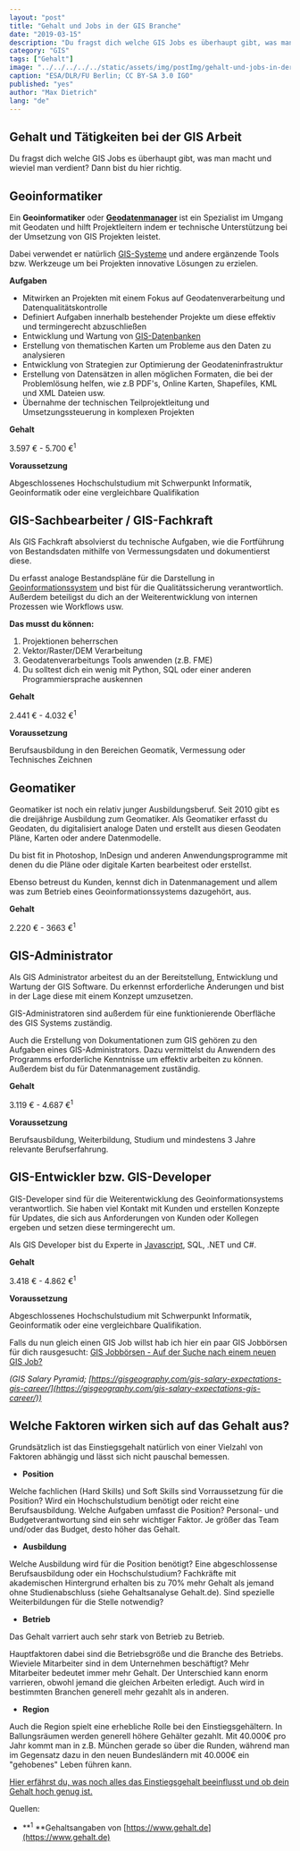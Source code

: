 ```yaml
---
layout: "post"
title: "Gehalt und Jobs in der GIS Branche"
date: "2019-03-15"
description: "Du fragst dich welche GIS Jobs es überhaupt gibt, was man macht und wieviel man verdient? Dann bist du hier richtig."
category: "GIS"
tags: ["Gehalt"]
image: "../../../../../static/assets/img/postImg/gehalt-und-jobs-in-der-gis-branche.jpg"
caption: "ESA/DLR/FU Berlin; CC BY-SA 3.0 IGO"
published: "yes"
author: "Max Dietrich"
lang: "de"
---
```



## Gehalt und Tätigkeiten bei der GIS Arbeit

Du fragst dich welche GIS Jobs es überhaupt gibt, was man macht und wieviel man verdient? Dann bist du hier richtig.

## Geoinformatiker

Ein **Geoinformatiker** oder [**Geodatenmanager**](/gis/geodatenmanager-weiterbildung-universitat-tubingen) ist ein Spezialist im Umgang mit Geodaten und hilft Projektleitern indem er technische Unterstützung bei der Umsetzung von GIS Projekten leistet.

Dabei verwendet er natürlich [GIS-Systeme](/gis/gis-software-optionen "GIS-Software Optionen") und andere ergänzende Tools bzw. Werkzeuge um bei Projekten innovative Lösungen zu erzielen.

**Aufgaben**

*   Mitwirken an Projekten mit einem Fokus auf Geodatenverarbeitung und Datenqualitätskontrolle
*   Definiert Aufgaben innerhalb bestehender Projekte um diese effektiv und termingerecht abzuschließen
*   Entwicklung und Wartung von [GIS-Datenbanken](/gis/geo-datenbank-optionen/ "GIS-Datenbank Optionen")
*   Erstellung von thematischen Karten um Probleme aus den Daten zu analysieren
*   Entwicklung von Strategien zur Optimierung der Geodateninfrastruktur
*   Erstellung von Datensätzen in allen möglichen Formaten, die bei der Problemlösung helfen, wie z.B PDF's, Online Karten, Shapefiles, KML und XML Dateien usw.
*   Übernahme der technischen Teilprojektleitung und Umsetzungssteuerung in komplexen Projekten

**Gehalt**

3.597 € - 5.700 €<sup>1</sup>

**Voraussetzung**

Abgeschlossenes Hochschulstudium mit Schwerpunkt Informatik, Geoinformatik oder eine vergleichbare Qualifikation

## GIS-Sachbearbeiter / GIS-Fachkraft

Als GIS Fachkraft absolvierst du technische Aufgaben, wie die Fortführung von Bestandsdaten mithilfe von Vermessungsdaten und dokumentierst diese.

Du erfasst analoge Bestandspläne für die Darstellung in [Geoinformationssystem](/gis/was-ist-gis "Was ist GIS?") und bist für die Qualitätssicherung verantwortlich. Außerdem beteiligst du dich an der Weiterentwicklung von internen Prozessen wie Workflows usw.

**Das musst du können:**

1.  Projektionen beherrschen
2.  Vektor/Raster/DEM Verarbeitung
3.  Geodatenverarbeitungs Tools anwenden (z.B. FME)
4.  Du solltest dich ein wenig mit Python, SQL oder einer anderen Programmiersprache auskennen

**Gehalt**

2.441 € - 4.032 €<sup>1</sup>

**Voraussetzung**

Berufsausbildung in den Bereichen Geomatik, Vermessung oder Technisches Zeichnen

## Geomatiker

Geomatiker ist noch ein relativ junger Ausbildungsberuf. Seit 2010 gibt es die dreijährige Ausbildung zum Geomatiker. Als Geomatiker erfasst du Geodaten, du digitalisiert analoge Daten und erstellt aus diesen Geodaten Pläne, Karten oder andere Datenmodelle.

Du bist fit in Photoshop, InDesign und anderen Anwendungsprogramme mit denen du die Pläne oder digitale Karten bearbeitest oder erstellst.

Ebenso betreust du Kunden, kennst dich in Datenmanagement und allem was zum Betrieb eines Geoinformationssystems dazugehört, aus.

**Gehalt**

2.220 € - 3663 €<sup>1</sup>

## GIS-Administrator

Als GIS Administrator arbeitest du an der Bereitstellung, Entwicklung und Wartung der GIS Software. Du erkennst erforderliche Änderungen und bist in der Lage diese mit einem Konzept umzusetzen.

GIS-Administratoren sind außerdem für eine funktionierende Oberfläche des GIS Systems zuständig.

Auch die Erstellung von Dokumentationen zum GIS gehören zu den Aufgaben eines GIS-Administrators. Dazu vermittelst du Anwendern des Programms erforderliche Kenntnisse um effektiv arbeiten zu können. Außerdem bist du für Datenmanagement zuständig.

**Gehalt**

3.119 € - 4.687 €<sup>1</sup>

**Voraussetzung**

Berufsausbildung, Weiterbildung, Studium und mindestens 3 Jahre relevante Berufserfahrung.

## GIS-Entwickler bzw. GIS-Developer

GIS-Developer sind für die Weiterentwicklung des Geoinformationsystems verantwortlich. Sie haben viel Kontakt mit Kunden und erstellen Konzepte für Updates, die sich aus Anforderungen von Kunden oder Kollegen ergeben und setzen diese termingerecht um.

Als GIS Developer bist du Experte in [Javascript](/gis/openlayers-web-map/ "Javascript Web-Map"), SQL, .NET und C#.

**Gehalt**

3.418 € - 4.862 €<sup>1</sup>

**Voraussetzung**

Abgeschlossenes Hochschulstudium mit Schwerpunkt Informatik, Geoinformatik oder eine vergleichbare Qualifikation.

Falls du nun gleich einen GIS Job willst hab ich hier ein paar GIS Jobbörsen für dich rausgesucht: [GIS Jobbörsen - Auf der Suche nach einem neuen GIS Job?](/gis/gis-jobborsen)

_(GIS Salary Pyramid; [https://gisgeography.com/gis-salary-expectations-gis-career/](https://gisgeography.com/gis-salary-expectations-gis-career/))_

## Welche Faktoren wirken sich auf das Gehalt aus?

Grundsätzlich ist das Einstiegsgehalt natürlich von einer Vielzahl von Faktoren abhängig und lässt sich nicht pauschal bemessen.

*   **Position**

Welche fachlichen (Hard Skills) und Soft Skills sind Vorraussetzung für die Position? Wird ein Hochschulstudium benötigt oder reicht eine Berufsausbildung. Welche Aufgaben umfasst die Position? Personal- und Budgetverantwortung sind ein sehr wichtiger Faktor. Je größer das Team und/oder das Budget, desto höher das Gehalt.

*   **Ausbildung**

Welche Ausbildung wird für die Position benötigt? Eine abgeschlossense Berufsausbildung oder ein Hochschulstudium? Fachkräfte mit akademischen Hintergrund erhalten bis zu 70% mehr Gehalt als jemand ohne Studienabschluss (siehe Gehaltsanalyse Gehalt.de). Sind spezielle Weiterbildungen für die Stelle notwendig?

*   **Betrieb**

Das Gehalt varriert auch sehr stark von Betrieb zu Betrieb.

Hauptfaktoren dabei sind die Betriebsgröße und die Branche des Betriebs. Wieviele Mitarbeiter sind in dem Unternehmen beschäftigt? Mehr Mitarbeiter bedeutet immer mehr Gehalt. Der Unterschied kann enorm varrieren, obwohl jemand die gleichen Arbeiten erledigt. Auch wird in bestimmten Branchen generell mehr gezahlt als in anderen.

*   **Region**

Auch die Region spielt eine erhebliche Rolle bei den Einstiegsgehältern. In Ballungsräumen werden generell höhere Gehälter gezahlt. Mit 40.000€ pro Jahr kommt man in z.B. München gerade so über die Runden, während man im Gegensatz dazu in den neuen Bundesländern mit 40.000€ ein "gehobenes" Leben führen kann.

[Hier erfährst du, was noch alles das Einstiegsgehalt beeinflusst und ob dein Gehalt hoch genug ist.](https://www.gehalt.de/arbeit/die-entscheidenden-einflussgroessen-auf-das-gehalt)

Quellen:

*   **<sup>1</sup> **Gehaltsangaben von [https://www.gehalt.de](https://www.gehalt.de)